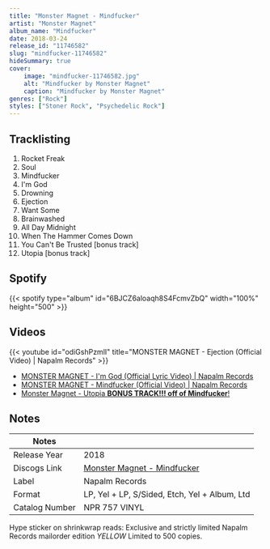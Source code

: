 ```yaml
---
title: "Monster Magnet - Mindfucker"
artist: "Monster Magnet"
album_name: "Mindfucker"
date: 2018-03-24
release_id: "11746582"
slug: "mindfucker-11746582"
hideSummary: true
cover:
    image: "mindfucker-11746582.jpg"
    alt: "Mindfucker by Monster Magnet"
    caption: "Mindfucker by Monster Magnet"
genres: ["Rock"]
styles: ["Stoner Rock", "Psychedelic Rock"]
---
```

## Tracklisting
1. Rocket Freak
2. Soul
3. Mindfucker
4. I'm God
5. Drowning
6. Ejection
7. Want Some
8. Brainwashed
9. All Day Midnight
10. When The Hammer Comes Down
11. You Can't Be Trusted [bonus track]
12. Utopia [bonus track]
## Spotify
{{< spotify type="album" id="6BJCZ6aloaqh8S4FcmvZbQ" width="100%" height="500" >}}

## Videos
{{< youtube id="odiGshPzmlI" title="MONSTER MAGNET - Ejection (Official Video) | Napalm Records" >}}
- [MONSTER MAGNET - I'm God (Official Lyric Video) | Napalm Records](https://www.youtube.com/watch?v=jxvU7o_PSWk)
- [MONSTER MAGNET - Mindfucker (Official Video) | Napalm Records](https://www.youtube.com/watch?v=tsvvS142wWg)
- [Monster Magnet - Utopia **BONUS TRACK!!! off of Mindfucker**!](https://www.youtube.com/watch?v=M4DKRUQmVvY)

## Notes
| Notes          |             |
| ---------------| ----------- |
| Release Year   | 2018 |
| Discogs Link   | [Monster Magnet - Mindfucker](https://www.discogs.com/release/11746582-Monster-Magnet-Mindfucker) |
| Label          | Napalm Records |
| Format         | LP, Yel + LP, S/Sided, Etch, Yel + Album, Ltd |
| Catalog Number | NPR 757 VINYL |

Hype sticker on shrinkwrap reads: Exclusive and strictly limited Napalm Records mailorder edition *YELLOW*  Limited to 500 copies.
